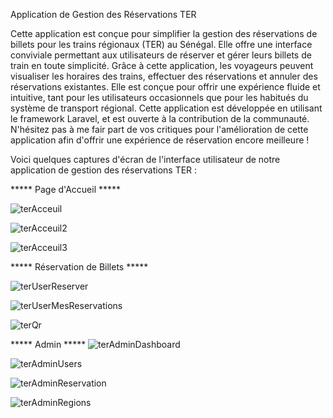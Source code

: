 Application de Gestion des Réservations TER

Cette application est conçue pour simplifier la gestion des réservations de billets pour les trains régionaux (TER) au Sénégal. Elle offre une interface conviviale permettant aux utilisateurs de réserver et gérer leurs billets de train en toute simplicité. Grâce à cette application, les voyageurs peuvent visualiser les horaires des trains, effectuer des réservations et annuler des réservations existantes. Elle est conçue pour offrir une expérience fluide et intuitive, tant pour les utilisateurs occasionnels que pour les habitués du système de transport régional. Cette application est développée en utilisant le framework Laravel, et est ouverte à la contribution de la communauté. N'hésitez pas à me fair part de vos critiques pour l'amélioration de cette application afin d'offrir une expérience de réservation encore meilleure !

Voici quelques captures d'écran de l'interface utilisateur de notre application de gestion des réservations TER :

***** Page d'Accueil *****

![terAcceuil](https://github.com/divaarica/appTer/assets/151394040/43ace76e-0216-4393-88b9-ac534ef09c14)



![terAcceuil2](https://github.com/divaarica/appTer/assets/151394040/e791716b-402b-497c-bc86-6ad41d1bd691)



![terAcceuil3](https://github.com/divaarica/appTer/assets/151394040/086523c6-716b-4f2d-9128-28b9defe5719)



***** Réservation de Billets *****

![terUserReserver](https://github.com/divaarica/appTer/assets/151394040/3ce04a90-68c3-40c7-aa3c-370f0417d5eb)



![terUserMesReservations](https://github.com/divaarica/appTer/assets/151394040/bc2a31ab-73c6-43a5-8ec8-5b8774e39484)



![terQr](https://github.com/divaarica/appTer/assets/151394040/7e07539c-3516-4f1d-931c-46930b8dbe0d)


***** Admin *****
![terAdminDashboard](https://github.com/divaarica/appTer/assets/151394040/71b3cf94-0368-491c-bf34-5f31e80f895b)



![terAdminUsers](https://github.com/divaarica/appTer/assets/151394040/014b9e65-0a3f-4cde-aa48-a5bd3d48550b)



![terAdminReservation](https://github.com/divaarica/appTer/assets/151394040/0f4ba0aa-53df-424b-a1aa-f941cd7eb46e)



![terAdminRegions](https://github.com/divaarica/appTer/assets/151394040/a08cd4a5-a1c3-4309-bf95-77867d1d1906)


